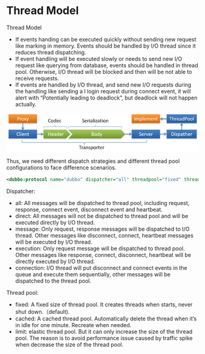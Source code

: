 

# Thread Model

Thread Model

* If events handing can be executed quickly without sending new request like marking in memory. Events should be handled by I/O thread since it reduces thread dispatching.
* If event handling will be executed slowly or needs to send new I/O request like querying from database, events should be handled in thread pool. Otherwise, I/O thread will be blocked and then will be not able to receive requests.
* If events are handled by I/O thread, and send new I/O requests during the handling like sending a l login request during connect event, it will alert with “Potentially leading to deadlock”, but deadlock will not happen actually.



![dubbo-protocol](../sources/images/dubbo-protocol.jpg)


Thus, we need different dispatch strategies and different thread pool configurations to face difference scenarios. 

```xml
<dubbo:protocol name="dubbo" dispatcher="all" threadpool="fixed" threads="100" />
```

Dispatcher:

* all: All messages will be dispatched to thread pool, including request, response, connect event, disconnect event and heartbeat. 
* direct: All messages will not be dispatched to thread pool and will be executed directly by I/O thread.
* message: Only request, response messages will be dispatched to I/O thread. Other messages like disconnect, connect, heartbeat messages will be executed by I/O thread.
* execution: Only request message will be dispatched to thread pool. Other messages like response, connect, disconnect, heartbeat will be directly executed by I/O thread.
* connection: I/O thread will put disconnect and connect events in the queue and execute them sequentially, other messages will be dispatched to the thread pool.

Thread pool:

* fixed: A fixed size of thread pool. It creates threads when starts, never shut down.（default).
* cached: A cached thread pool. Automatically delete the thread when it’s in idle for one minute. Recreate when needed. 
* limit: elastic thread pool. But it can only increase the size of the thread pool. The reason is to avoid performance issue caused by traffic spike when decrease the size of the thread pool.
